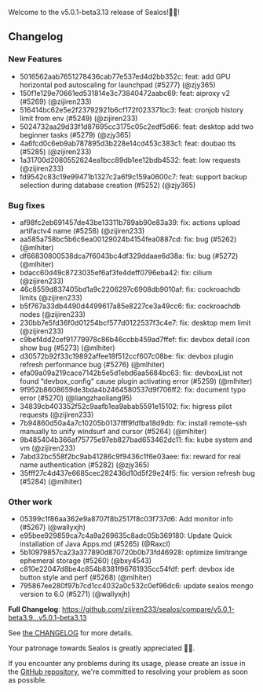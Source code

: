 Welcome to the v5.0.1-beta3.13 release of Sealos!🎉🎉!



## Changelog
### New Features
* 5016562aab7651278436cab77e537ed4d2bb352c: feat: add GPU horizontal pod autoscaling for launchpad (#5277) (@zjy365)
* 150f1e129e70661ed531814e3c73840472aabc69: feat: aiproxy v2 (#5269) (@zijiren233)
* 516414bc62e5e2f23792921b6cf172f023371bc3: feat: cronjob history limit from env (#5249) (@zijiren233)
* 5024732aa29d33f1d87695cc3175c05c2edf5d66: feat: desktop add two beginner tasks (#5279) (@zjy365)
* 4a6fcd0c6eb9ab787895d3b228e14cd453c383c1: feat: doubao tts (#5285) (@zijiren233)
* 1a31700d2080552624ea1bcc89db1ee12bdb4532: feat: low requests (@zijiren233)
* fd9542c83c19e99471b1327c2a6f9c159a0600c7: feat: support backup selection during database creation (#5252) (@zjy365)
### Bug fixes
* af98fc2eb691457de43be13311b789ab90e83a39: fix: actions upload artifactv4 name (#5258) (@zijiren233)
* aa585a758bc5b6c6ea00129024b4154fea0887cd: fix: bug (#5262) (@mlhiter)
* df66830800538dca7f6043bc4df329ddaae6d38a: fix: bug (#5272) (@mlhiter)
* bdacc60d49c8723035ef6af3fe4deff0796eba42: fix: cilium (@zijiren233)
* 46c8559d837405bd1a9c2206297c6908db9010af: fix: cockroachdb limits (@zijiren233)
* b5f767a33db4490d4499617a85e8227ce3a49cc6: fix: cockroachdb nodes (@zijiren233)
* 230bb7e5fd36f0d01254bcf577d0122537f3c4e7: fix: desktop mem limit (@zijiren233)
* c9bef4dd2cef91779978c86b46ccbb459ad7ffef: fix: devbox detail icon show bug (#5273) (@mlhiter)
* d30572b92f33c19892affee18f512ccf607c08be: fix: devbox plugin refresh performance bug (#5276) (@mlhiter)
* efa09a09a219cace7142b5e5d1ebd6aa5684bc63: fix: devboxList not found “devbox_config” cause plugin activating error (#5259) (@mlhiter)
* 9f952b8608659de3bda4b2464580537d9f706ff2: fix: document typo error (#5270) (@liangzhaoliang95)
* 34839cb403352f52c9aafb1ea9abab5591e15102: fix: higress pilot requests (@zijiren233)
* 7b94860d50a4a7c10205b0137fff9fdfba18d9db: fix: install remote-ssh manually to unify windsurf and cursor (#5264) (@mlhiter)
* 9b485404b366af75775e97eb827bad653462dc11: fix: kube system and vm (@zijiren233)
* 7abd32bc558f2bc9ab41286c9f9436c1f6e03aee: fix: reward for real name authentication (#5282) (@zjy365)
* 35fff27c4d437e6685cec282436d10d5f29e24f5: fix: version refresh bug (#5284) (@mlhiter)
### Other work
* 05399c1f86aa362e9a8707f8b2517f8c03f737d6: Add monitor info (#5267) (@wallyxjh)
* e95bee929859ca7c4a9a269635c8adc05b369180: Update Quick installation of Java Apps.md (#5265) (@Raxcl)
* 5b10979857ca23a377890d870720b0b73fd46928: optimize limitrange ephemeral storage (#5260) (@bxy4543)
* c810e22047d8be4c854b8381f96761935cc54fdf: perf: devbox ide button style and perf (#5268) (@mlhiter)
* 795867ee280f97b7cd1cc4032a0c532c0ef96dc6: update sealos mongo version to 6.0 (#5271) (@wallyxjh)

**Full Changelog**: https://github.com/zijiren233/sealos/compare/v5.0.1-beta3.9...v5.0.1-beta3.13

See [the CHANGELOG](https://github.com/zijiren233/sealos/blob/main/CHANGELOG/CHANGELOG.md) for more details.

Your patronage towards Sealos is greatly appreciated 🎉🎉.

If you encounter any problems during its usage, please create an issue in the [GitHub repository](https://github.com/zijiren233/sealos), we're committed to resolving your problem as soon as possible.
